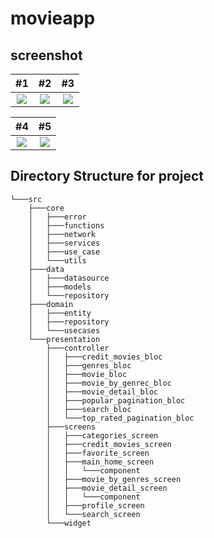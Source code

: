 # movieapp




## screenshot


 #1                 |   #2        | #3
:-------------------------:|:-------------------------:|:-------------------------:
![](https://user-images.githubusercontent.com/86523323/206925814-6de03a0d-c992-4037-8679-038a997be8e7.jpg?raw=true)|![](https://user-images.githubusercontent.com/86523323/206925816-452bf664-c43b-468d-80f3-cec2426a1057.jpg?raw=true)|![](https://user-images.githubusercontent.com/86523323/206925809-70f38bc3-2a15-489b-8a75-a7686d7c8af5.jpg?raw=true)



 #4                 |   #5      
:-------------------------:|:-------------------------:
![](https://user-images.githubusercontent.com/86523323/206926402-bbab1014-ced4-4ccf-8235-ab10e9480436.jpg?raw=true)|![](https://user-images.githubusercontent.com/86523323/206926405-2258c6f9-ea60-4528-adab-b6285eeab5b1.jpg?raw=true)



## Directory Structure for project
```
└───src
    ├───core
    │   ├───error
    │   ├───functions
    │   ├───network
    │   ├───services
    │   ├───use_case
    │   └───utils
    ├───data
    │   ├───datasource
    │   ├───models
    │   └───repository
    ├───domain
    │   ├───entity
    │   ├───repository
    │   └───usecases
    └───presentation
        ├───controller
        │   ├───credit_movies_bloc
        │   ├───genres_bloc
        │   ├───movie_bloc
        │   ├───movie_by_genrec_bloc
        │   ├───movie_detail_bloc
        │   ├───popular_pagination_bloc
        │   ├───search_bloc
        │   └───top_rated_pagination_bloc
        ├───screens
        │   ├───categories_screen
        │   ├───credit_movies_screen
        │   ├───favorite_screen
        │   ├───main_home_screen
        │   │   └───component
        │   ├───movie_by_genres_screen
        │   ├───movie_detail_screen
        │   │   └───component
        │   ├───profile_screen
        │   └───search_screen
        └───widget
```
